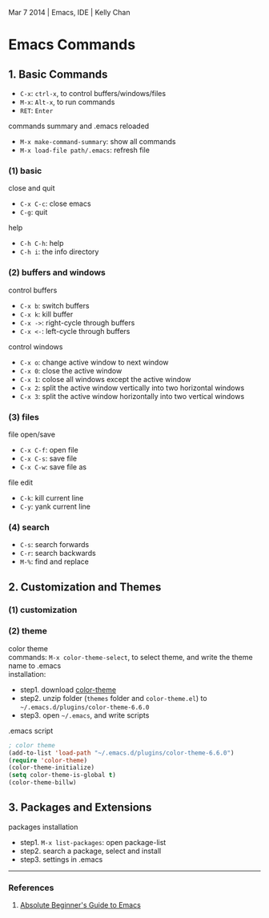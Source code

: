 Mar 7 2014 | Emacs, IDE | Kelly Chan
# Emacs Commands

## 1. Basic Commands

- `C-x`: `ctrl-x`, to control buffers/windows/files
- `M-x`: `Alt-x`, to run commands
- `RET`: `Enter`

commands summary and .emacs reloaded
- `M-x make-command-summary`: show all commands
- `M-x load-file path/.emacs`: refresh file

### (1) basic

close and quit
- `C-x C-c`: close emacs
- `C-g`: quit

help
- `C-h C-h`: help
- `C-h i`: the info directory

### (2) buffers and windows

control buffers
- `C-x b`: switch buffers
- `C-x k`: kill buffer
- `C-x ->`: right-cycle through buffers
- `C-x <-`: left-cycle through buffers

control windows
- `C-x o`: change active window to next window
- `C-x 0`: close the active window
- `C-x 1`: colose all windows except the active window
- `C-x 2`: split the active window vertically into two horizontal windows
- `C-x 3`: split the active window horizontally into two vertical windows

### (3) files

file open/save
- `C-x C-f`: open file
- `C-x C-s`: save file
- `C-x C-w`: save file as

file edit
- `C-k`: kill current line
- `C-y`: yank current line

### (4) search

- `C-s`: search forwards
- `C-r`: search backwards
- `M-%`: find and replace


## 2. Customization and Themes

### (1) customization

### (2) theme

color theme  
commands: `M-x color-theme-select`, to select theme, and write the theme name to .emacs  
installation:
- step1. download [color-theme](http://download.savannah.gnu.org/releases/color-theme/)
- step2. unzip folder (`themes` folder and `color-theme.el`) to `~/.emacs.d/plugins/color-theme-6.6.0`
- step3. open `~/.emacs`, and write scripts

.emacs script
```lisp
; color theme
(add-to-list 'load-path "~/.emacs.d/plugins/color-theme-6.6.0")
(require 'color-theme)
(color-theme-initialize)  
(setq color-theme-is-global t)
(color-theme-billw)
```

## 3. Packages and Extensions

packages installation
- step1. `M-x list-packages`: open package-list
- step2. search a package, select and install
- step3. settings in .emacs


---
### References
1. [Absolute Beginner's Guide to Emacs](http://www.jesshamrick.com/2012/09/10/absolute-beginners-guide-to-emacs/)
